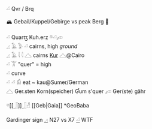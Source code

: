 𓏘 Qvr / Brq  

🏔 Gebail/Kuppel/Gebirge vs peak Berg 🗻  

𓏘 Quarꜩ Kuh.erz 𓎼𓏘𓌽  
𓈎  𓄿  𓅱  𓏘 cairns, high *ground*  
𓈎  𓄿  𓇋  𓇋  𓊎 cairns [Kur](Kur) 𓊎@Cairo  
𓏘  𓀠 "quer" = high  
𓏘  curve  
𓏘  𓏘  𓀁 eat ~ kau@Sumer/German  
𓊎 Ger.sten Korn(speicher) Ɠum s'quer  𓌽 Ger(ste) gähr  

𓎼[[𓃀]]𓃀𓀭 [[Geb|Gaia]] *GeoBaba  

Gardinger sign [𓈎](𓈎) N27 vs X7 [𓏘](𓏘) WTF  
